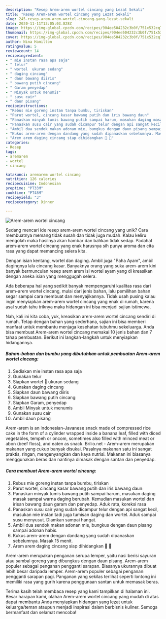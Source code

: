 ```yaml
---
description: "Resep Arem-arem wortel cincang yang Lezat Sekali"
title: "Resep Arem-arem wortel cincang yang Lezat Sekali"
slug: 245-resep-arem-arem-wortel-cincang-yang-lezat-sekali
date: 2020-11-11T13:05:03.828Z
image: https://img-global.cpcdn.com/recipes/904ee504232c3b0f/751x532cq70/arem-arem-wortel-cincang-foto-resep-utama.jpg
thumbnail: https://img-global.cpcdn.com/recipes/904ee504232c3b0f/751x532cq70/arem-arem-wortel-cincang-foto-resep-utama.jpg
cover: https://img-global.cpcdn.com/recipes/904ee504232c3b0f/751x532cq70/arem-arem-wortel-cincang-foto-resep-utama.jpg
author: Nina Hamilton
ratingvalue: 5
reviewcount: 14
recipeingredient:
- " mie instan rasa apa saja"
- " telur"
- " wortel  ukuran sedang"
- " daging cincang"
- " daun bawang diiris"
- " bawang putih cincang"
- " Garam penyedap"
- " Minyak untuk menumis"
- " susu cair"
- " daun pisang"
recipeinstructions:
- "Rebus mie goreng instan tanpa bumbu, tiriskan"
- "Parut wortel, cincang kasar bawang putih dan iris bawang daun"
- "Panaskan minyak tumis bawang putih sampai harum, masukan daging masak sampai warna daging berubah. Kemudian masukan wortel dan irisan bawang daun garam dan penyedap. Aduk rata, koreksi rasa"
- "Panaskan susu cair yang sudah dicampur telur dengan api sangat kecil, masukan mie instan tadi juga tumisan daging dan wortel. Aduk sampai susu menyusut. Diamkan sampai hangat."
- "Ambil dua sendok makan adonan mie, bungkus dengan daun pisang sampai adonan habis."
- "Kukus arem-arem dengan dandang yang sudah dipanaskan sebelumnya. Masak 15 menit."
- "Arem arem daging cincang siap dihidangkan 🤤 🤤"
categories:
- Resep
tags:
- aremarem
- wortel
- cincang

katakunci: aremarem wortel cincang 
nutrition: 126 calories
recipecuisine: Indonesian
preptime: "PT33M"
cooktime: "PT48M"
recipeyield: "3"
recipecategory: Dinner

---
```



![Arem-arem wortel cincang](https://img-global.cpcdn.com/recipes/904ee504232c3b0f/751x532cq70/arem-arem-wortel-cincang-foto-resep-utama.jpg)

Sedang mencari ide resep arem-arem wortel cincang yang unik? Cara membuatnya memang tidak susah dan tidak juga mudah. Kalau keliru mengolah maka hasilnya akan hambar dan bahkan tidak sedap. Padahal arem-arem wortel cincang yang enak harusnya sih punya aroma dan cita rasa yang dapat memancing selera kita.

Dengan isian kentang, wortel dan daging. Ambil juga &#34;Paha Ayam&#34;, ambil dagingnya lalu cincang kasar. Banyaknya orang yang suka arem-arem kini banyak bermunculan resep arem arem isi wortel ayam yang di kreasikan dengan aneka isian yang menggugah selera.

Ada beberapa hal yang sedikit banyak mempengaruhi kualitas rasa dari arem-arem wortel cincang, mulai dari jenis bahan, lalu pemilihan bahan segar sampai cara membuat dan menyajikannya. Tidak usah pusing kalau ingin menyiapkan arem-arem wortel cincang yang enak di rumah, karena asal sudah tahu triknya maka hidangan ini bisa menjadi sajian istimewa.


Nah, kali ini kita coba, yuk, kreasikan arem-arem wortel cincang sendiri di rumah. Tetap dengan bahan yang sederhana, sajian ini bisa memberi manfaat untuk membantu menjaga kesehatan tubuhmu sekeluarga. Anda bisa membuat Arem-arem wortel cincang memakai 10 jenis bahan dan 7 tahap pembuatan. Berikut ini langkah-langkah untuk menyiapkan hidangannya.

<!--inarticleads1-->

##### Bahan-bahan dan bumbu yang dibutuhkan untuk pembuatan Arem-arem wortel cincang:

1. Sediakan  mie instan rasa apa saja
1. Gunakan  telur
1. Siapkan  wortel 🥕 ukuran sedang
1. Gunakan  daging cincang
1. Siapkan  daun bawang diiris
1. Siapkan  bawang putih cincang
1. Siapkan  Garam, penyedap
1. Ambil  Minyak untuk menumis
1. Gunakan  susu cair
1. Ambil  daun pisang


Arem-arem is an Indonesian-Javanese snack made of compressed rice cake in the form of a cylinder wrapped inside a banana leaf, filled with diced vegetables, tempeh or oncom, sometimes also filled with minced meat or abon (beef floss), and eaten as snack. Brilio.net - Arem-arem merupakan makanan yang cukup banyak disukai. Pasalnya makanan satu ini sangat praktis, ringan, mengenyangkan dan kaya nutrisi. Makanan ini biasanya menggunakan beras dan nantinya dimasak dengan santan dan penyedap. 

<!--inarticleads2-->

##### Cara membuat Arem-arem wortel cincang:

1. Rebus mie goreng instan tanpa bumbu, tiriskan
1. Parut wortel, cincang kasar bawang putih dan iris bawang daun
1. Panaskan minyak tumis bawang putih sampai harum, masukan daging masak sampai warna daging berubah. Kemudian masukan wortel dan irisan bawang daun garam dan penyedap. Aduk rata, koreksi rasa
1. Panaskan susu cair yang sudah dicampur telur dengan api sangat kecil, masukan mie instan tadi juga tumisan daging dan wortel. Aduk sampai susu menyusut. Diamkan sampai hangat.
1. Ambil dua sendok makan adonan mie, bungkus dengan daun pisang sampai adonan habis.
1. Kukus arem-arem dengan dandang yang sudah dipanaskan sebelumnya. Masak 15 menit.
1. Arem arem daging cincang siap dihidangkan 🤤 🤤


Arem-arem merupakan penganan serupa lemper, yaitu nasi berisi sayuran atau sambal goreng yang dibungkus dengan daun pisang. Arem-arem populer sebagai penganan pengganti sarapan. Biasanya ukurannya dibuat lebih besar daripada lemper. Arem-arem populer sebagai penganan pengganti sarapan pagi. Panganan yang sekilas terlihat seperti lontong ini memiliki rasa yang gurih karena penggunaan santan untuk memasak beras. 

Terima kasih telah membaca resep yang kami tampilkan di halaman ini. Besar harapan kami, olahan Arem-arem wortel cincang yang mudah di atas dapat membantu Anda menyiapkan hidangan yang lezat untuk keluarga/teman ataupun menjadi inspirasi dalam berbisnis kuliner. Semoga bermanfaat dan selamat mencoba!
